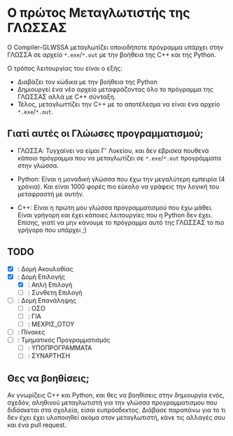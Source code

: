 # Ο πρώτος Μεταγλωτιστής της ΓΛΩΣΣΑΣ

Ο Compiler-GLWSSA μεταγλωτίζει οποιοδήποτε πρόγραμμα υπάρχει στην ΓΛΩΣΣΑ σε αρχείο `*.exe`/`*.out` με την βοήθεια της C++ και της Python.

Ο τρόπος λειτουργίας του είναι ο εξής:
- Διαβάζει τον κώδικα με την βοήθεια της Python
- Δημιουργεί ένα νέο αρχείο μεταφράζοντας όλο το πρόγραμμα της ΓΛΩΣΣΑΣ αλλά με C++ σύνταξη.
- Τέλος, μεταγλωττίζει την C++ με το αποτέλεσμα να είναι ένα αρχείο `*.exe`/`*.out`.

## Γιατί αυτές οι Γλώωσες προγραμματισμού;
- ΓΛΩΣΣΑ:
    Τυγχαίνει να είμαι Γ' Λυκείου, και δεν έβρισκα πουθενά κάποιο πρόγραμμα που να μεταγλωτίζει σε `*.exe`/`*.out` προγράμματα στην γλώσσα.

- Python:
    Είναι η μοναδική γλώσσα που έχω την μεγαλύτερη εμπειρία (4 χρόνια). Και είναι 1000 φορές πιο εύκολο να γράφεις την λογική του μεταφραστή με αυτήν.

- C++:
    Είναι η πρώτη μου γλώσσα προγραμματισμού που έχω μάθει. Είναι γρήγορη και έχει κάποιες λειτουργίες που η Python δεν έχει. Επίσης, γιατί να μην κάνουμε το πρόγραμμα αυτό της ΓΛΩΣΣΑΣ το πιο γρήγορo που υπάρχει ;)

## TODO
- [x] : Δομή Ακουλοθίας
- [x] : Δομή Επιλογής
    - [x] : Απλή Επιλογή
    - [ ] : Συνθετη Επιλογή
- [ ] : Δομή Επανάληψης
    - [ ] : ΟΣΟ
    - [ ] : ΓΙΑ
    - [ ] : ΜΕΧΡΙΣ_ΟΤΟΥ
- [ ] : Πίνακες
- [ ] : Τμηματικός Προγραμματισμός
    - [ ] : ΥΠΟΠΡΟΓΡΑΜΜΑΤΑ
    - [ ] : ΣΥΝΑΡΤΗΣΗ

## Θες να βοηθίσεις;
Αν γνωρίζεις C++ και Python, και θες να βοηθίσεις στην δημιουργία ενός, σχεδόν, αληθινού μεταγλωτιστή για την γλώσσα προγραμματισμου που διδάσκεται στα σχολεία, είσαι ευπρόσδεκτος. Διάβασε παραπάνω για το τι δεν έχει έχει υλοποιηθεί ακόμα στον μεταγλωτιστή, κάνε τις αλλαγές σου και ένα pull request.